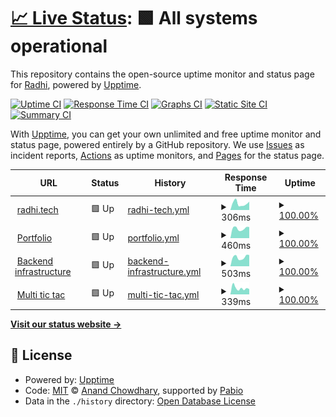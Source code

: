 # [📈 Live Status](https://bajahaw.github.io/web-monitor): <!--live status--> **🟩 All systems operational**

This repository contains the open-source uptime monitor and status page for [Radhi](https://bajahaw.github.io/web-monitor), powered by [Upptime](https://github.com/upptime/upptime).

[![Uptime CI](https://github.com/bajahaw/web-monitor/workflows/Uptime%20CI/badge.svg)](https://github.com/bajahaw/web-monitor/actions?query=workflow%3A%22Uptime+CI%22)
[![Response Time CI](https://github.com/bajahaw/web-monitor/workflows/Response%20Time%20CI/badge.svg)](https://github.com/bajahaw/web-monitor/actions?query=workflow%3A%22Response+Time+CI%22)
[![Graphs CI](https://github.com/bajahaw/web-monitor/workflows/Graphs%20CI/badge.svg)](https://github.com/bajahaw/web-monitor/actions?query=workflow%3A%22Graphs+CI%22)
[![Static Site CI](https://github.com/bajahaw/web-monitor/workflows/Static%20Site%20CI/badge.svg)](https://github.com/bajahaw/web-monitor/actions?query=workflow%3A%22Static+Site+CI%22)
[![Summary CI](https://github.com/bajahaw/web-monitor/workflows/Summary%20CI/badge.svg)](https://github.com/bajahaw/web-monitor/actions?query=workflow%3A%22Summary+CI%22)

With [Upptime](https://upptime.js.org), you can get your own unlimited and free uptime monitor and status page, powered entirely by a GitHub repository. We use [Issues](https://github.com/bajahaw/web-monitor/issues) as incident reports, [Actions](https://github.com/bajahaw/web-monitor/actions) as uptime monitors, and [Pages](https://bajahaw.github.io/web-monitor) for the status page.

<!--start: status pages-->
<!-- This summary is generated by Upptime (https://github.com/upptime/upptime) -->
<!-- Do not edit this manually, your changes will be overwritten -->
<!-- prettier-ignore -->
| URL | Status | History | Response Time | Uptime |
| --- | ------ | ------- | ------------- | ------ |
| <img alt="" src="https://icons.duckduckgo.com/ip3/www.radhi.tech.ico" height="13"> [radhi.tech](https://www.radhi.tech) | 🟩 Up | [radhi-tech.yml](https://github.com/Bajahaw/web-monitor/commits/HEAD/history/radhi-tech.yml) | <details><summary><img alt="Response time graph" src="./graphs/radhi-tech/response-time-week.png" height="20"> 306ms</summary><br><a href="https://status.radhi.tech/history/radhi-tech"><img alt="Response time 362" src="https://img.shields.io/endpoint?url=https%3A%2F%2Fraw.githubusercontent.com%2FBajahaw%2Fweb-monitor%2FHEAD%2Fapi%2Fradhi-tech%2Fresponse-time.json"></a><br><a href="https://status.radhi.tech/history/radhi-tech"><img alt="24-hour response time 391" src="https://img.shields.io/endpoint?url=https%3A%2F%2Fraw.githubusercontent.com%2FBajahaw%2Fweb-monitor%2FHEAD%2Fapi%2Fradhi-tech%2Fresponse-time-day.json"></a><br><a href="https://status.radhi.tech/history/radhi-tech"><img alt="7-day response time 306" src="https://img.shields.io/endpoint?url=https%3A%2F%2Fraw.githubusercontent.com%2FBajahaw%2Fweb-monitor%2FHEAD%2Fapi%2Fradhi-tech%2Fresponse-time-week.json"></a><br><a href="https://status.radhi.tech/history/radhi-tech"><img alt="30-day response time 300" src="https://img.shields.io/endpoint?url=https%3A%2F%2Fraw.githubusercontent.com%2FBajahaw%2Fweb-monitor%2FHEAD%2Fapi%2Fradhi-tech%2Fresponse-time-month.json"></a><br><a href="https://status.radhi.tech/history/radhi-tech"><img alt="1-year response time 362" src="https://img.shields.io/endpoint?url=https%3A%2F%2Fraw.githubusercontent.com%2FBajahaw%2Fweb-monitor%2FHEAD%2Fapi%2Fradhi-tech%2Fresponse-time-year.json"></a></details> | <details><summary><a href="https://status.radhi.tech/history/radhi-tech">100.00%</a></summary><a href="https://status.radhi.tech/history/radhi-tech"><img alt="All-time uptime 99.92%" src="https://img.shields.io/endpoint?url=https%3A%2F%2Fraw.githubusercontent.com%2FBajahaw%2Fweb-monitor%2FHEAD%2Fapi%2Fradhi-tech%2Fuptime.json"></a><br><a href="https://status.radhi.tech/history/radhi-tech"><img alt="24-hour uptime 100.00%" src="https://img.shields.io/endpoint?url=https%3A%2F%2Fraw.githubusercontent.com%2FBajahaw%2Fweb-monitor%2FHEAD%2Fapi%2Fradhi-tech%2Fuptime-day.json"></a><br><a href="https://status.radhi.tech/history/radhi-tech"><img alt="7-day uptime 100.00%" src="https://img.shields.io/endpoint?url=https%3A%2F%2Fraw.githubusercontent.com%2FBajahaw%2Fweb-monitor%2FHEAD%2Fapi%2Fradhi-tech%2Fuptime-week.json"></a><br><a href="https://status.radhi.tech/history/radhi-tech"><img alt="30-day uptime 100.00%" src="https://img.shields.io/endpoint?url=https%3A%2F%2Fraw.githubusercontent.com%2FBajahaw%2Fweb-monitor%2FHEAD%2Fapi%2Fradhi-tech%2Fuptime-month.json"></a><br><a href="https://status.radhi.tech/history/radhi-tech"><img alt="1-year uptime 99.92%" src="https://img.shields.io/endpoint?url=https%3A%2F%2Fraw.githubusercontent.com%2FBajahaw%2Fweb-monitor%2FHEAD%2Fapi%2Fradhi-tech%2Fuptime-year.json"></a></details>
| <img alt="" src="https://icons.duckduckgo.com/ip3/portfolio.radhi.tech.ico" height="13"> [Portfolio](https://portfolio.radhi.tech) | 🟩 Up | [portfolio.yml](https://github.com/Bajahaw/web-monitor/commits/HEAD/history/portfolio.yml) | <details><summary><img alt="Response time graph" src="./graphs/portfolio/response-time-week.png" height="20"> 460ms</summary><br><a href="https://status.radhi.tech/history/portfolio"><img alt="Response time 475" src="https://img.shields.io/endpoint?url=https%3A%2F%2Fraw.githubusercontent.com%2FBajahaw%2Fweb-monitor%2FHEAD%2Fapi%2Fportfolio%2Fresponse-time.json"></a><br><a href="https://status.radhi.tech/history/portfolio"><img alt="24-hour response time 526" src="https://img.shields.io/endpoint?url=https%3A%2F%2Fraw.githubusercontent.com%2FBajahaw%2Fweb-monitor%2FHEAD%2Fapi%2Fportfolio%2Fresponse-time-day.json"></a><br><a href="https://status.radhi.tech/history/portfolio"><img alt="7-day response time 460" src="https://img.shields.io/endpoint?url=https%3A%2F%2Fraw.githubusercontent.com%2FBajahaw%2Fweb-monitor%2FHEAD%2Fapi%2Fportfolio%2Fresponse-time-week.json"></a><br><a href="https://status.radhi.tech/history/portfolio"><img alt="30-day response time 470" src="https://img.shields.io/endpoint?url=https%3A%2F%2Fraw.githubusercontent.com%2FBajahaw%2Fweb-monitor%2FHEAD%2Fapi%2Fportfolio%2Fresponse-time-month.json"></a><br><a href="https://status.radhi.tech/history/portfolio"><img alt="1-year response time 475" src="https://img.shields.io/endpoint?url=https%3A%2F%2Fraw.githubusercontent.com%2FBajahaw%2Fweb-monitor%2FHEAD%2Fapi%2Fportfolio%2Fresponse-time-year.json"></a></details> | <details><summary><a href="https://status.radhi.tech/history/portfolio">100.00%</a></summary><a href="https://status.radhi.tech/history/portfolio"><img alt="All-time uptime 99.20%" src="https://img.shields.io/endpoint?url=https%3A%2F%2Fraw.githubusercontent.com%2FBajahaw%2Fweb-monitor%2FHEAD%2Fapi%2Fportfolio%2Fuptime.json"></a><br><a href="https://status.radhi.tech/history/portfolio"><img alt="24-hour uptime 100.00%" src="https://img.shields.io/endpoint?url=https%3A%2F%2Fraw.githubusercontent.com%2FBajahaw%2Fweb-monitor%2FHEAD%2Fapi%2Fportfolio%2Fuptime-day.json"></a><br><a href="https://status.radhi.tech/history/portfolio"><img alt="7-day uptime 100.00%" src="https://img.shields.io/endpoint?url=https%3A%2F%2Fraw.githubusercontent.com%2FBajahaw%2Fweb-monitor%2FHEAD%2Fapi%2Fportfolio%2Fuptime-week.json"></a><br><a href="https://status.radhi.tech/history/portfolio"><img alt="30-day uptime 100.00%" src="https://img.shields.io/endpoint?url=https%3A%2F%2Fraw.githubusercontent.com%2FBajahaw%2Fweb-monitor%2FHEAD%2Fapi%2Fportfolio%2Fuptime-month.json"></a><br><a href="https://status.radhi.tech/history/portfolio"><img alt="1-year uptime 99.20%" src="https://img.shields.io/endpoint?url=https%3A%2F%2Fraw.githubusercontent.com%2FBajahaw%2Fweb-monitor%2FHEAD%2Fapi%2Fportfolio%2Fuptime-year.json"></a></details>
| <img alt="" src="https://icons.duckduckgo.com/ip3/backend.radhi.tech.ico" height="13"> [Backend infrastructure](https://backend.radhi.tech/api/health) | 🟩 Up | [backend-infrastructure.yml](https://github.com/Bajahaw/web-monitor/commits/HEAD/history/backend-infrastructure.yml) | <details><summary><img alt="Response time graph" src="./graphs/backend-infrastructure/response-time-week.png" height="20"> 503ms</summary><br><a href="https://status.radhi.tech/history/backend-infrastructure"><img alt="Response time 444" src="https://img.shields.io/endpoint?url=https%3A%2F%2Fraw.githubusercontent.com%2FBajahaw%2Fweb-monitor%2FHEAD%2Fapi%2Fbackend-infrastructure%2Fresponse-time.json"></a><br><a href="https://status.radhi.tech/history/backend-infrastructure"><img alt="24-hour response time 620" src="https://img.shields.io/endpoint?url=https%3A%2F%2Fraw.githubusercontent.com%2FBajahaw%2Fweb-monitor%2FHEAD%2Fapi%2Fbackend-infrastructure%2Fresponse-time-day.json"></a><br><a href="https://status.radhi.tech/history/backend-infrastructure"><img alt="7-day response time 503" src="https://img.shields.io/endpoint?url=https%3A%2F%2Fraw.githubusercontent.com%2FBajahaw%2Fweb-monitor%2FHEAD%2Fapi%2Fbackend-infrastructure%2Fresponse-time-week.json"></a><br><a href="https://status.radhi.tech/history/backend-infrastructure"><img alt="30-day response time 462" src="https://img.shields.io/endpoint?url=https%3A%2F%2Fraw.githubusercontent.com%2FBajahaw%2Fweb-monitor%2FHEAD%2Fapi%2Fbackend-infrastructure%2Fresponse-time-month.json"></a><br><a href="https://status.radhi.tech/history/backend-infrastructure"><img alt="1-year response time 444" src="https://img.shields.io/endpoint?url=https%3A%2F%2Fraw.githubusercontent.com%2FBajahaw%2Fweb-monitor%2FHEAD%2Fapi%2Fbackend-infrastructure%2Fresponse-time-year.json"></a></details> | <details><summary><a href="https://status.radhi.tech/history/backend-infrastructure">100.00%</a></summary><a href="https://status.radhi.tech/history/backend-infrastructure"><img alt="All-time uptime 98.40%" src="https://img.shields.io/endpoint?url=https%3A%2F%2Fraw.githubusercontent.com%2FBajahaw%2Fweb-monitor%2FHEAD%2Fapi%2Fbackend-infrastructure%2Fuptime.json"></a><br><a href="https://status.radhi.tech/history/backend-infrastructure"><img alt="24-hour uptime 100.00%" src="https://img.shields.io/endpoint?url=https%3A%2F%2Fraw.githubusercontent.com%2FBajahaw%2Fweb-monitor%2FHEAD%2Fapi%2Fbackend-infrastructure%2Fuptime-day.json"></a><br><a href="https://status.radhi.tech/history/backend-infrastructure"><img alt="7-day uptime 100.00%" src="https://img.shields.io/endpoint?url=https%3A%2F%2Fraw.githubusercontent.com%2FBajahaw%2Fweb-monitor%2FHEAD%2Fapi%2Fbackend-infrastructure%2Fuptime-week.json"></a><br><a href="https://status.radhi.tech/history/backend-infrastructure"><img alt="30-day uptime 98.73%" src="https://img.shields.io/endpoint?url=https%3A%2F%2Fraw.githubusercontent.com%2FBajahaw%2Fweb-monitor%2FHEAD%2Fapi%2Fbackend-infrastructure%2Fuptime-month.json"></a><br><a href="https://status.radhi.tech/history/backend-infrastructure"><img alt="1-year uptime 98.40%" src="https://img.shields.io/endpoint?url=https%3A%2F%2Fraw.githubusercontent.com%2FBajahaw%2Fweb-monitor%2FHEAD%2Fapi%2Fbackend-infrastructure%2Fuptime-year.json"></a></details>
| <img alt="" src="https://icons.duckduckgo.com/ip3/multi-tic-tac.onrender.com.ico" height="13"> [Multi tic tac](https://multi-tic-tac.onrender.com) | 🟩 Up | [multi-tic-tac.yml](https://github.com/Bajahaw/web-monitor/commits/HEAD/history/multi-tic-tac.yml) | <details><summary><img alt="Response time graph" src="./graphs/multi-tic-tac/response-time-week.png" height="20"> 339ms</summary><br><a href="https://status.radhi.tech/history/multi-tic-tac"><img alt="Response time 6081" src="https://img.shields.io/endpoint?url=https%3A%2F%2Fraw.githubusercontent.com%2FBajahaw%2Fweb-monitor%2FHEAD%2Fapi%2Fmulti-tic-tac%2Fresponse-time.json"></a><br><a href="https://status.radhi.tech/history/multi-tic-tac"><img alt="24-hour response time 285" src="https://img.shields.io/endpoint?url=https%3A%2F%2Fraw.githubusercontent.com%2FBajahaw%2Fweb-monitor%2FHEAD%2Fapi%2Fmulti-tic-tac%2Fresponse-time-day.json"></a><br><a href="https://status.radhi.tech/history/multi-tic-tac"><img alt="7-day response time 339" src="https://img.shields.io/endpoint?url=https%3A%2F%2Fraw.githubusercontent.com%2FBajahaw%2Fweb-monitor%2FHEAD%2Fapi%2Fmulti-tic-tac%2Fresponse-time-week.json"></a><br><a href="https://status.radhi.tech/history/multi-tic-tac"><img alt="30-day response time 4947" src="https://img.shields.io/endpoint?url=https%3A%2F%2Fraw.githubusercontent.com%2FBajahaw%2Fweb-monitor%2FHEAD%2Fapi%2Fmulti-tic-tac%2Fresponse-time-month.json"></a><br><a href="https://status.radhi.tech/history/multi-tic-tac"><img alt="1-year response time 6081" src="https://img.shields.io/endpoint?url=https%3A%2F%2Fraw.githubusercontent.com%2FBajahaw%2Fweb-monitor%2FHEAD%2Fapi%2Fmulti-tic-tac%2Fresponse-time-year.json"></a></details> | <details><summary><a href="https://status.radhi.tech/history/multi-tic-tac">100.00%</a></summary><a href="https://status.radhi.tech/history/multi-tic-tac"><img alt="All-time uptime 99.18%" src="https://img.shields.io/endpoint?url=https%3A%2F%2Fraw.githubusercontent.com%2FBajahaw%2Fweb-monitor%2FHEAD%2Fapi%2Fmulti-tic-tac%2Fuptime.json"></a><br><a href="https://status.radhi.tech/history/multi-tic-tac"><img alt="24-hour uptime 100.00%" src="https://img.shields.io/endpoint?url=https%3A%2F%2Fraw.githubusercontent.com%2FBajahaw%2Fweb-monitor%2FHEAD%2Fapi%2Fmulti-tic-tac%2Fuptime-day.json"></a><br><a href="https://status.radhi.tech/history/multi-tic-tac"><img alt="7-day uptime 100.00%" src="https://img.shields.io/endpoint?url=https%3A%2F%2Fraw.githubusercontent.com%2FBajahaw%2Fweb-monitor%2FHEAD%2Fapi%2Fmulti-tic-tac%2Fuptime-week.json"></a><br><a href="https://status.radhi.tech/history/multi-tic-tac"><img alt="30-day uptime 99.01%" src="https://img.shields.io/endpoint?url=https%3A%2F%2Fraw.githubusercontent.com%2FBajahaw%2Fweb-monitor%2FHEAD%2Fapi%2Fmulti-tic-tac%2Fuptime-month.json"></a><br><a href="https://status.radhi.tech/history/multi-tic-tac"><img alt="1-year uptime 99.18%" src="https://img.shields.io/endpoint?url=https%3A%2F%2Fraw.githubusercontent.com%2FBajahaw%2Fweb-monitor%2FHEAD%2Fapi%2Fmulti-tic-tac%2Fuptime-year.json"></a></details>

<!--end: status pages-->

[**Visit our status website →**](https://bajahaw.github.io/web-monitor)

## 📄 License

- Powered by: [Upptime](https://github.com/upptime/upptime)
- Code: [MIT](./LICENSE) © [Anand Chowdhary](https://anandchowdhary.com), supported by [Pabio](https://pabio.com)
- Data in the `./history` directory: [Open Database License](https://opendatacommons.org/licenses/odbl/1-0/)
